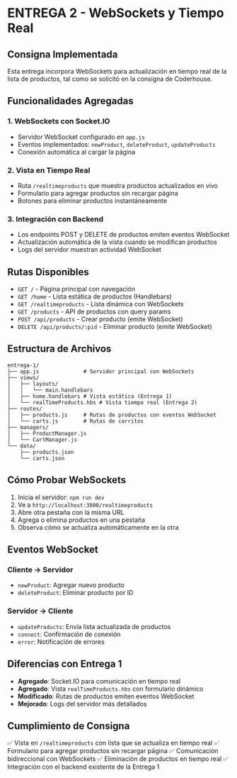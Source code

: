 # ENTREGA 2 - WebSockets y Tiempo Real

## Consigna Implementada

Esta entrega incorpora WebSockets para actualización en tiempo real de la lista de productos, tal como se solicitó en la consigna de Coderhouse.

## Funcionalidades Agregadas

### 1. WebSockets con Socket.IO

- Servidor WebSocket configurado en `app.js`
- Eventos implementados: `newProduct`, `deleteProduct`, `updateProducts`
- Conexión automática al cargar la página

### 2. Vista en Tiempo Real

- Ruta `/realtimeproducts` que muestra productos actualizados en vivo
- Formulario para agregar productos sin recargar página
- Botones para eliminar productos instantáneamente

### 3. Integración con Backend

- Los endpoints POST y DELETE de productos emiten eventos WebSocket
- Actualización automática de la vista cuando se modifican productos
- Logs del servidor muestran actividad WebSocket

## Rutas Disponibles

- `GET /` - Página principal con navegación
- `GET /home` - Lista estática de productos (Handlebars)
- `GET /realtimeproducts` - Lista dinámica con WebSockets
- `GET /products` - API de productos con query params
- `POST /api/products` - Crear producto (emite WebSocket)
- `DELETE /api/products/:pid` - Eliminar producto (emite WebSocket)

## Estructura de Archivos

```
entrega-1/
├── app.js              # Servidor principal con WebSockets
├── views/
│   ├── layouts/
│   │   └── main.handlebars
│   ├── home.handlebars # Vista estática (Entrega 1)
│   └── realTimeProducts.hbs # Vista tiempo real (Entrega 2)
├── routes/
│   ├── products.js     # Rutas de productos con eventos WebSocket
│   └── carts.js        # Rutas de carritos
├── managers/
│   ├── ProductManager.js
│   └── CartManager.js
└── data/
    ├── products.json
    └── carts.json
```

## Cómo Probar WebSockets

1. Inicia el servidor: `npm run dev`
2. Ve a `http://localhost:3000/realtimeproducts`
3. Abre otra pestaña con la misma URL
4. Agrega o elimina productos en una pestaña
5. Observa cómo se actualiza automáticamente en la otra

## Eventos WebSocket

### Cliente → Servidor

- `newProduct`: Agregar nuevo producto
- `deleteProduct`: Eliminar producto por ID

### Servidor → Cliente

- `updateProducts`: Envía lista actualizada de productos
- `connect`: Confirmación de conexión
- `error`: Notificación de errores

## Diferencias con Entrega 1

- **Agregado**: Socket.IO para comunicación en tiempo real
- **Agregado**: Vista `realTimeProducts.hbs` con formulario dinámico
- **Modificado**: Rutas de productos emiten eventos WebSocket
- **Mejorado**: Logs del servidor más detallados

## Cumplimiento de Consigna

✅ Vista en `/realtimeproducts` con lista que se actualiza en tiempo real
✅ Formulario para agregar productos sin recargar página
✅ Comunicación bidireccional con WebSockets
✅ Eliminación de productos en tiempo real
✅ Integración con el backend existente de la Entrega 1
